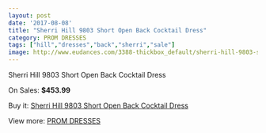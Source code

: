 ```yaml
---
layout: post
date: '2017-08-08'
title: "Sherri Hill 9803 Short Open Back Cocktail Dress"
category: PROM DRESSES
tags: ["hill","dresses","back","sherri","sale"]
image: http://www.eudances.com/3388-thickbox_default/sherri-hill-9803-short-open-back-cocktail-dress.jpg
---
```

Sherri Hill 9803 Short Open Back Cocktail Dress

On Sales: **$453.99**
<a href="https://www.eudances.com/en/prom-dresses/1151-sherri-hill-9803-short-open-back-cocktail-dress.html"><amp-img layout="responsive" width="600" height="600" src="//www.eudances.com/3388-thickbox_default/sherri-hill-9803-short-open-back-cocktail-dress.jpg" alt="Sherri Hill 9803 Short Open Back Cocktail Dress 0" /></a>
<a href="https://www.eudances.com/en/prom-dresses/1151-sherri-hill-9803-short-open-back-cocktail-dress.html"><amp-img layout="responsive" width="600" height="600" src="//www.eudances.com/3391-thickbox_default/sherri-hill-9803-short-open-back-cocktail-dress.jpg" alt="Sherri Hill 9803 Short Open Back Cocktail Dress 1" /></a>
<a href="https://www.eudances.com/en/prom-dresses/1151-sherri-hill-9803-short-open-back-cocktail-dress.html"><amp-img layout="responsive" width="600" height="600" src="//www.eudances.com/3390-thickbox_default/sherri-hill-9803-short-open-back-cocktail-dress.jpg" alt="Sherri Hill 9803 Short Open Back Cocktail Dress 2" /></a>
<a href="https://www.eudances.com/en/prom-dresses/1151-sherri-hill-9803-short-open-back-cocktail-dress.html"><amp-img layout="responsive" width="600" height="600" src="//www.eudances.com/3389-thickbox_default/sherri-hill-9803-short-open-back-cocktail-dress.jpg" alt="Sherri Hill 9803 Short Open Back Cocktail Dress 3" /></a>

Buy it: [Sherri Hill 9803 Short Open Back Cocktail Dress](https://www.eudances.com/en/prom-dresses/1151-sherri-hill-9803-short-open-back-cocktail-dress.html "Sherri Hill 9803 Short Open Back Cocktail Dress")

View more: [PROM DRESSES](https://www.eudances.com/en/13-prom-dresses "PROM DRESSES")